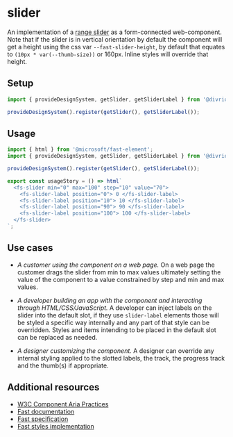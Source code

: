 # slider

An implementation of a [range slider](https://developer.mozilla.org/en-US/docs/Web/HTML/Element/Input/range) as a form-connected web-component. Note that if the slider is in vertical orientation by default the component will get a height using the css var `--fast-slider-height`, by default that equates to `(10px * var(--thumb-size))` or 160px. Inline styles will override that height.

## Setup

```ts
import { provideDesignSystem, getSlider, getSliderLabel } from '@divriots/starter-furious';

provideDesignSystem().register(getSlider(), getSliderLabel());
```

## Usage

```js preview-story
import { html } from '@microsoft/fast-element';
import { provideDesignSystem, getSlider, getSliderLabel } from '@divriots/starter-furious';

provideDesignSystem().register(getSlider(), getSliderLabel());

export const usageStory = () => html`
  <fs-slider min="0" max="100" step="10" value="70">
    <fs-slider-label position="0"> 0 </fs-slider-label>
    <fs-slider-label position="10"> 10 </fs-slider-label>
    <fs-slider-label position="90"> 90 </fs-slider-label>
    <fs-slider-label position="100"> 100 </fs-slider-label>
  </fs-slider>
`;
```

## Use cases

- _A customer using the component on a web page._
  On a web page the customer drags the slider from min to max values ultimately setting the value of the component to a value constrained by step and min and max values.

- _A developer building an app with the component and interacting through HTML/CSS/JavaScript._
  A developer can inject labels on the slider into the default slot, if they use `slider-label` elements those will be styled a specific way internally and any part of that style can be overridden. Styles and items intending to be placed in the default slot can be replaced as needed.

- _A designer customizing the component._
  A designer can override any internal styling applied to the slotted labels, the track, the progress track and the thumb(s) if appropriate.

## Additional resources

- [W3C Component Aria Practices](https://w3c.github.io/aria-practices/#slider)
- [Fast documentation](https://github.com/microsoft/fast/blob/master/packages/web-components/fast-foundation/src/slider/README.md)
- [Fast specification](https://github.com/microsoft/fast/blob/master/packages/web-components/fast-foundation/src/slider/slider.spec.md)
- [Fast styles implementation](https://github.com/microsoft/fast/blob/master/packages/web-components/fast-components/src/slider/slider.styles.ts)

